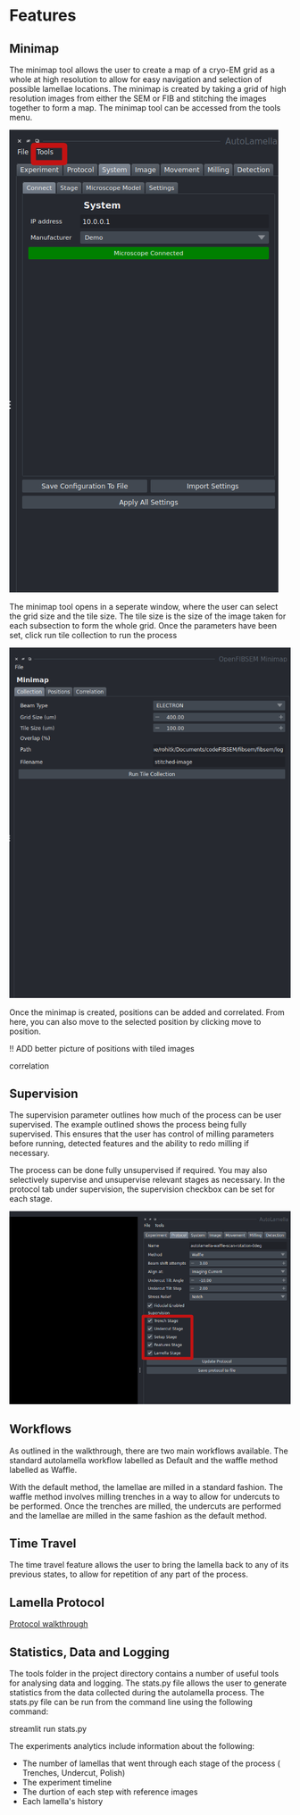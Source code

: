 # Features

## Minimap

The minimap tool allows the user to create a map of a cryo-EM grid as a whole at high resolution to allow for easy navigation and selection of possible lamellae locations. The minimap is created by taking a grid of high resolution images from either the SEM or FIB and stitching the images together to form a map. The minimap tool can be accessed from the tools menu.

![tools_menu](img/features/tools_menu.png)

The minimap tool opens in a seperate window, where the user can select the grid size and the tile size. The tile size is the size of the image taken for each subsection to form the whole grid. Once the parameters have been set, click run tile collection to run the process

![minimap_run](img/features/minimap_run.png)

Once the minimap is created, positions can be added and correlated. From here, you can also move to the selected position by clicking move to position. 

!! ADD better picture of positions with tiled images

correlation

## Supervision

The supervision parameter outlines how much of the process can be user supervised. The example outlined shows the process being fully supervised. This ensures that the user has control of milling parameters before running, detected features and the ability to redo milling if necessary.

The process can be done fully unsupervised if required. You may also selectively supervise and unsupervise relevant stages as necessary. In the protocol tab under supervision, the supervision checkbox can be set for each stage.

![supervision](img/walkthrough_2/supervision.png)

## Workflows

As outlined in the walkthrough, there are two main workflows available. The standard autolamella workflow labelled as Default and the waffle method labelled as Waffle.

With the default method, the lamellae are milled in a standard fashion. The waffle method involves milling trenches in a way to allow for undercuts to be performed. Once the trenches are milled, the undercuts are performed and the lamellae are milled in the same fashion as the default method.

## Time Travel

The time travel feature allows the user to bring the lamella back to any of its previous states, to allow for repetition of any part of the process. 

## Lamella Protocol

[Protocol walkthrough](protocol.md) 

## Statistics, Data and Logging

The tools folder in the project directory contains a number of useful tools for analysing data and logging. The stats.py file allows the user to generate statistics from the data collected during the autolamella process. The stats.py file can be run from the command line using the following command:

streamlit run stats.py

The experiments analytics include information about the following:

- The number of lamellas that went through each stage of the process ( Trenches, Undercut, Polish)
- The experiment timeline
- The durtion of each step with reference images
- Each lamella's history


